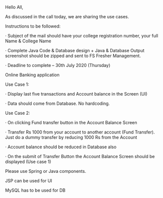 Hello All,

 

As discussed in the call today, we are sharing the use cases.

 

Instructions to be followed:

·         Subject of the mail  should have your college registration number, your full Name & College Name

·         Complete Java Code & Database design + Java & Database Output screenshot should be zipped and sent to FS Fresher Management.

·         Deadline to complete – 30th July 2020 (Thursday)

 

 

Online Banking application

Use Case 1:

·         Display last five transactions and Account balance in the Screen (UI)

·         Data should come from Database. No hardcoding.

 

Use Case 2:

·         On clicking Fund transfer button in the Account Balance Screen

·         Transfer Rs 1000 from your account to another account (Fund Transfer). Just do a dummy transfer by reducing 1000 Rs from the Account

·         Account balance should be reduced in Database also

·         On the submit of Transfer Button the Account Balance Screen should be displayed (Use case 1)

 

Please use Spring or Java components.

JSP can be used for UI

MySQL has to be used for DB

